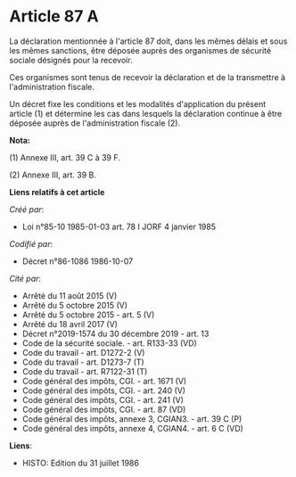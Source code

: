 # Article 87 A

La déclaration mentionnée à l'article 87 doit, dans les mêmes délais et sous les mêmes sanctions, être déposée auprès des
organismes de sécurité sociale désignés pour la recevoir. 

Ces organismes sont tenus de recevoir la déclaration et de la transmettre à l'administration fiscale. 

Un décret fixe les conditions et les modalités d'application du présent article (1) et détermine les cas dans lesquels la
déclaration continue à être déposée auprès de l'administration fiscale (2).

**Nota:**

(1) Annexe III, art. 39 C à 39 F.

(2) Annexe III, art. 39 B.

**Liens relatifs à cet article**

_Créé par_:

  - Loi n°85-10 1985-01-03 art. 78 I JORF 4 janvier 1985

_Codifié par_:

  - Décret n°86-1086 1986-10-07

_Cité par_:

  - Arrêté du 11 août 2015 (V)
  - Arrêté du 5 octobre 2015 (V)
  - Arrêté du 5 octobre 2015 - art. 5 (V)
  - Arrêté du 18 avril 2017 (V)
  - Décret n°2019-1574 du 30 décembre 2019 - art. 13
  - Code de la sécurité sociale. - art. R133-33 (VD)
  - Code du travail - art. D1272-2 (V)
  - Code du travail - art. D1273-7 (T)
  - Code du travail - art. R7122-31 (T)
  - Code général des impôts, CGI. - art. 1671 (V)
  - Code général des impôts, CGI. - art. 240 (V)
  - Code général des impôts, CGI. - art. 241 (V)
  - Code général des impôts, CGI. - art. 87 (VD)
  - Code général des impôts, annexe 3, CGIAN3. - art. 39 C (P)
  - Code général des impôts, annexe 4, CGIAN4. - art. 6 C (VD)

**Liens**:

  - HISTO: Edition du 31 juillet 1986
